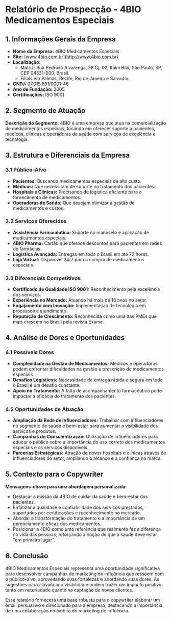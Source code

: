 # Relatório de Prospecção - 4BIO Medicamentos Especiais

## 1. Informações Gerais da Empresa

- **Nome da Empresa:** 4BIO Medicamentos Especiais
- **Site:** [www.4bio.com.br](http://www.4bio.com.br)
- **Localização:** 
  - Matriz: Rua Pedroso Alvarenga, 58 Cj. 02, Itaim Bibi, São Paulo, SP, CEP 04531-000, Brasil. 
  - Filiais em Palmas, Recife, Rio de Janeiro e Salvador.
- **CNPJ:** 07.015.691/0001-46
- **Ano de Fundação:** 2005
- **Certificações:** ISO 9001

## 2. Segmento de Atuação

**Descrição do Segmento:**
4BIO é uma empresa que atua na comercialização de medicamentos especiais, focando em oferecer suporte a pacientes, médicos, clínicas e operadoras de saúde com serviços de excelência e tecnologia.

## 3. Estrutura e Diferenciais da Empresa

### 3.1 Público-Alvo
- **Pacientes:** Buscando medicamentos especiais de alto custo.
- **Médicos:** Que necessitam de suporte no tratamento dos pacientes.
- **Hospitais e Clínicas:** Precisando de logística eficiente para o fornecimento de medicamentos.
- **Operadoras de Saúde:** Que desejam otimizar a gestão de medicamentos e custos.

### 3.2 Serviços Oferecidos
- **Assistência Farmacêutica:** Suporte no manuseio e aplicação de medicamentos especiais.
- **4BIO Pharma:** Cartão que oferece descontos para pacientes em redes de farmácias.
- **Logística Avançada:** Entregas em todo o Brasil em até 72 horas.
- **Loja Virtual:** Disponível 24/7 para a compra de medicamentos especiais.

### 3.3 Diferenciais Competitivos
- **Certificado de Qualidade ISO 9001:** Reconhecimento pela excelência dos serviços.
- **Experiência no Mercado:** Atuando há mais de 18 anos no setor.
- **Engajamento com Inovação:** Implementação de tecnologia em processos e atendimento.
- **Reputação de Crescimento:** Reconhecida como uma das PMEs que mais crescem no Brasil pela revista Exame.

## 4. Análise de Dores e Oportunidades

### 4.1 Possíveis Dores
- **Complexidade na Gestão de Medicamentos:** Médicos e operadoras podem enfrentar dificuldades na gestão e prescrição de medicamentos especiais.
- **Desafios Logísticos:** Necessidade de entrega rápida e segura em todo o Brasil é um desafio constante.
- **Apoio no Tratamento:** A falta de acompanhamento farmacêutico pode impactar a eficácia do tratamento dos pacientes.

### 4.2 Oportunidades de Atuação
- **Ampliação da Rede de Influenciadores:** Trabalhar com influenciadores no segmento de saúde e bem-estar para aumentar a visibilidade dos serviços e produtos.
- **Campanhas de Conscientização:** Utilização de influenciadores para educar o público sobre a importância do uso correto dos medicamentos especiais e os serviços disponíveis.
- **Parcerias Estratégicas:** Atração de novos hospitais e clínicas através de influenciadores do setor, ampliando o alcance e a confiança na marca.

## 5. Contexto para o Copywriter

**Mensagens-chave para uma abordagem personalizada:**
- Destacar a missão da 4BIO de cuidar da saúde e bem-estar dos pacientes.
- Enfatizar a qualidade e confiabilidade dos serviços prestados, suportados por certificações e reconhecimento no mercado.
- Abordar a transformação do tratamento e a importância de um gerenciamento eficaz dos medicamentos.
- Posicionar a 4BIO como uma referência que realmente faz a diferença na vida das pessoas, reforçando a noção de que a saúde deve estar "em primeiro lugar".

## 6. Conclusão

4BIO Medicamentos Especiais representa uma oportunidade significativa para desenvolver campanhas de marketing de influência que ressoem com o público-alvo, aproveitando suas fortalezas e abordando suas dores. As sugestões para alavancar a visibilidade podem trazer um impacto positivo tanto em notoriedade quanto na captação de novos clientes. 

Esse relatório fornecerá uma base robusta para o copywriter elaborar um email persuasivo e direcionado para a empresa, destacando a importância de uma colaboração no âmbito do marketing de influência.